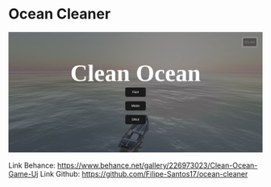 # Ocean Cleaner

![Game preview](assets/preview.webp)

Link Behance: https://www.behance.net/gallery/226973023/Clean-Ocean-Game-Uj
Link Github: https://github.com/Filipe-Santos17/ocean-cleaner